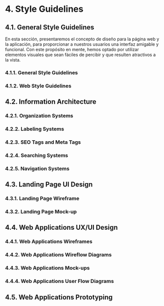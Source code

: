 # 4. Style Guidelines
## 4.1. General Style Guidelines
En esta sección, presentaremos el concepto de diseño para la página web y 
la aplicación, para proporcionar a nuestros usuarios una interfaz amigable 
y funcional. Con este propósito en mente, hemos optado por utilizar elementos 
visuales que sean fáciles de percibir y que resulten atractivos a la vista. 
### 4.1.1. General Style Guidelines
    
### 4.1.2. Web Style Guidelines

## 4.2. Information Architecture

### 4.2.1. Organization Systems

### 4.2.2. Labeling Systems

### 4.2.3. SEO Tags and Meta Tags

### 4.2.4. Searching Systems

### 4.2.5. Navigation Systems

## 4.3. Landing Page UI Design

### 4.3.1. Landing Page Wireframe

### 4.3.2. Landing Page Mock-up

## 4.4. Web Applications UX/UI Design

### 4.4.1. Web Applications Wireframes

### 4.4.2. Web Applications Wireflow Diagrams

### 4.4.3. Web Applications Mock-ups

### 4.4.4. Web Applications User Flow Diagrams

## 4.5. Web Applications Prototyping
